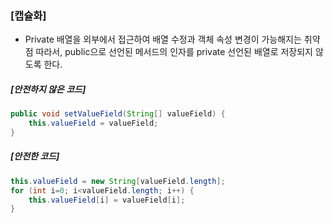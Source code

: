 ### [캡슐화]

* Private 배열을 외부에서 접근하여 배열 수정과 객체 속성 변경이 가능해지는 취약점
  따라서, public으로 선언된 메서드의 인자를 private 선언된 배열로 저장되지 않도록 한다.

##### [안전하지 않은 코드]

```java
public void setValueField(String[] valueField) {
    this.valueField = valueField;
}
```

##### [안전한 코드]

```java
this.valueField = new String[valueField.length];
for (int i=0; i<valueField.length; i++) {
    this.valueField[i] = valueField[i];
}
```

